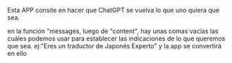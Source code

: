 Esta APP consite en hacer que ChatGPT se vuelva lo que uno quiera que sea.

en la función "messages, luego de "content", hay unas comas vacías las cuáles podemos usar para establecer las indicaciones de lo que queremos que sea. ej:"Eres un traductor de Japonés Experto" y la app se convertirá en ello  